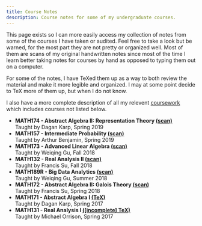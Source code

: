 ```yaml
---
title: Course Notes
description: Course notes for some of my undergraduate courses.
---
```


This page exists so I can more easily access my collection of notes from some
of the courses I have taken or audited. Feel free to take a look but be warned,
for the most part they are not pretty or organized well. Most of them are scans
of my original handwritten notes since most of the time I learn better
taking notes for courses by hand as opposed to typing them out on a
computer.

For some of the notes, I have TeXed them up as a way to both review the
material and make it more legible and organized. I may at some point decide to
TeX more of them up, but when I do not know.

I also have a more complete description of all my relevent
[coursework](/coursework.pdf) which includes courses not listed below.

* **MATH174 - Abstract Algebra II: Representation Theory [(scan)](/course-notes/representation-theory.pdf)**<br>
Taught by Dagan Karp, Spring 2019
* **MATH157 - Intermediate Probability [(scan)](/course-notes/intermediate-probability.pdf)**<br>
Taught by Arthur Benjamin, Spring 2019
* **MATH173 - Advanced Linear Algebra [(scan)](/course-notes/advanced-linear-algebra.pdf)**<br>
Taught by Weiqing Gu, Fall 2018
* **MATH132 - Real Analysis II [(scan)](/course-notes/real-analysis-2.pdf)**<br>
Taught by Francis Su, Fall 2018
* **MATH189R - Big Data Analytics [(scan)](/course-notes/big-data-analytics.pdf)**<br>
Taught by Weiqing Gu, Summer 2018
* **MATH172 - Abstract Algebra II: Galois Theory [(scan)](/course-notes/galois-theory.pdf)**<br>
Taught by Francis Su, Spring 2018
* **MATH171 - Abstract Algebra I [(TeX)](https://github.com/grenmester/abstract-algebra-notes/raw/master/abstract.pdf)**<br>
Taught by Dagan Karp, Spring 2017
* **MATH131 - Real Analysis I [([incomplete] TeX)](https://github.com/grenmester/real-analysis-notes/raw/master/analysis.pdf)**<br>
Taught by Michael Orrison, Spring 2017
